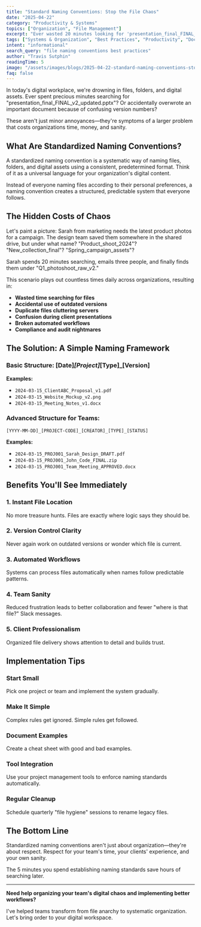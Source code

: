 ```yaml
---
title: "Standard Naming Conventions: Stop the File Chaos"
date: "2025-04-22"
category: "Productivity & Systems"
topics: ["Organization", "File Management"]
excerpt: "Ever wasted 20 minutes looking for 'presentation_final_FINAL_v2_updated.pptx'? Here's how standardized naming conventions save time, prevent errors, and restore sanity."
tags: ["Systems & Organization", "Best Practices", "Productivity", "Documentation"]
intent: "informational"
search_query: "file naming conventions best practices"
author: "Travis Sutphin"
readingTime: 5
image: "/assets/images/blogs/2025-04-22-standard-naming-conventions-stop-file-chaos.png"
faq: false
---
```


In today's digital workplace, we're drowning in files, folders, and digital assets. Ever spent precious minutes searching for "presentation_final_FINAL_v2_updated.pptx"? Or accidentally overwrote an important document because of confusing version numbers?

These aren't just minor annoyances—they're symptoms of a larger problem that costs organizations time, money, and sanity.

## What Are Standardized Naming Conventions?

A standardized naming convention is a systematic way of naming files, folders, and digital assets using a consistent, predetermined format. Think of it as a universal language for your organization's digital content.

Instead of everyone naming files according to their personal preferences, a naming convention creates a structured, predictable system that everyone follows.

## The Hidden Costs of Chaos

Let's paint a picture: Sarah from marketing needs the latest product photos for a campaign. The design team saved them somewhere in the shared drive, but under what name? "Product_shoot_2024"? "New_collection_final"? "Spring_campaign_assets"?

Sarah spends 20 minutes searching, emails three people, and finally finds them under "Q1_photoshoot_raw_v2."

This scenario plays out countless times daily across organizations, resulting in:

- **Wasted time searching for files**
- **Accidental use of outdated versions**
- **Duplicate files cluttering servers**
- **Confusion during client presentations**
- **Broken automated workflows**
- **Compliance and audit nightmares**

## The Solution: A Simple Naming Framework

### Basic Structure: [Date]_[Project]_[Type]_[Version]

**Examples:**
- `2024-03-15_ClientABC_Proposal_v1.pdf`
- `2024-03-15_Website_Mockup_v2.png`
- `2024-03-15_Meeting_Notes_v1.docx`

### Advanced Structure for Teams:
`[YYYY-MM-DD]_[PROJECT-CODE]_[CREATOR]_[TYPE]_[STATUS]`

**Examples:**
- `2024-03-15_PROJ001_Sarah_Design_DRAFT.pdf`
- `2024-03-15_PROJ001_John_Code_FINAL.zip`
- `2024-03-15_PROJ001_Team_Meeting_APPROVED.docx`

## Benefits You'll See Immediately

### 1. **Instant File Location**
No more treasure hunts. Files are exactly where logic says they should be.

### 2. **Version Control Clarity**
Never again work on outdated versions or wonder which file is current.

### 3. **Automated Workflows**
Systems can process files automatically when names follow predictable patterns.

### 4. **Team Sanity**
Reduced frustration leads to better collaboration and fewer "where is that file?" Slack messages.

### 5. **Client Professionalism**
Organized file delivery shows attention to detail and builds trust.

## Implementation Tips

### Start Small
Pick one project or team and implement the system gradually.

### Make It Simple
Complex rules get ignored. Simple rules get followed.

### Document Examples
Create a cheat sheet with good and bad examples.

### Tool Integration
Use your project management tools to enforce naming standards automatically.

### Regular Cleanup
Schedule quarterly "file hygiene" sessions to rename legacy files.

## The Bottom Line

Standardized naming conventions aren't just about organization—they're about respect. Respect for your team's time, your clients' experience, and your own sanity.

The 5 minutes you spend establishing naming standards save hours of searching later.

---

**Need help organizing your team's digital chaos and implementing better workflows?**

I've helped teams transform from file anarchy to systematic organization. Let's bring order to your digital workspace.
